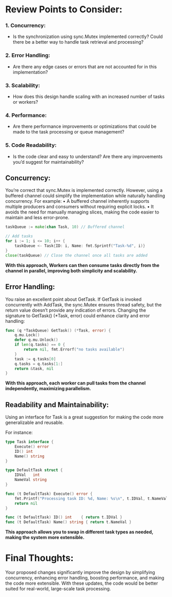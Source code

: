 # Review Points to Consider:
###  1.	Concurrency:
  -	Is the synchronization using sync.Mutex implemented correctly? Could there be a better way to handle task retrieval and processing?
### 2.	Error Handling:
  -	Are there any edge cases or errors that are not accounted for in this implementation?
### 3.	Scalability:
  -	How does this design handle scaling with an increased number of tasks or workers?
### 4.	Performance:
  -	Are there performance improvements or optimizations that could be made to the task processing or queue management?
### 5.	Code Readability:
  -	Is the code clear and easy to understand? Are there any improvements you’d suggest for maintainability?

## Concurrency:

You’re correct that sync.Mutex is implemented correctly. However, using a buffered channel could simplify the implementation while naturally handling concurrency. For example:
	•	A buffered channel inherently supports multiple producers and consumers without requiring explicit locks.
	•	It avoids the need for manually managing slices, making the code easier to maintain and less error-prone.

```go
taskQueue := make(chan Task, 10) // Buffered channel

// Add tasks
for i := 1; i <= 10; i++ {
    taskQueue <- Task{ID: i, Name: fmt.Sprintf("Task-%d", i)}
}
close(taskQueue) // Close the channel once all tasks are added
```
**With this approach, Workers can then consume tasks directly from the channel in parallel, improving both simplicity and scalability.**

## Error Handling:
You raise an excellent point about GetTask. If GetTask is invoked concurrently with AddTask, the sync.Mutex ensures thread safety, but the return value doesn’t provide any indication of errors. Changing the signature to GetTask() (*Task, error) could enhance clarity and error handling:

```go
func (q *TaskQueue) GetTask() (*Task, error) {
    q.mu.Lock()
    defer q.mu.Unlock()
    if len(q.tasks) == 0 {
        return nil, fmt.Errorf("no tasks available")
    }
    task := q.tasks[0]
    q.tasks = q.tasks[1:]
    return &task, nil
}
```
**With this approach, each worker can pull tasks from the channel independently, maximizing parallelism.**

## Readability and Maintainability:
Using an interface for Task is a great suggestion for making the code more generalizable and reusable. 

For instance:
```go
type Task interface {
    Execute() error
    ID() int
    Name() string
}

type DefaultTask struct {
    IDVal   int
    NameVal string
}

func (t DefaultTask) Execute() error {
    fmt.Printf("Processing task ID: %d, Name: %s\n", t.IDVal, t.NameVal)
    return nil
}

func (t DefaultTask) ID() int    { return t.IDVal }
func (t DefaultTask) Name() string { return t.NameVal }
```
**This approach allows you to swap in different task types as needed, making the system more extensible.**


# Final Thoughts:

Your proposed changes significantly improve the design by simplifying concurrency, enhancing error handling, boosting performance, and making the code more extensible. With these updates, the code would be better suited for real-world, large-scale task processing.
